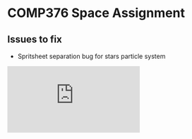 # COMP376 Space Assignment
## Issues to fix
- Spritsheet separation bug for stars particle system

![alt tag](https://raw.githubusercontent.com/Yisas/COMP376SpaceAssignment/master/README.pdf)

